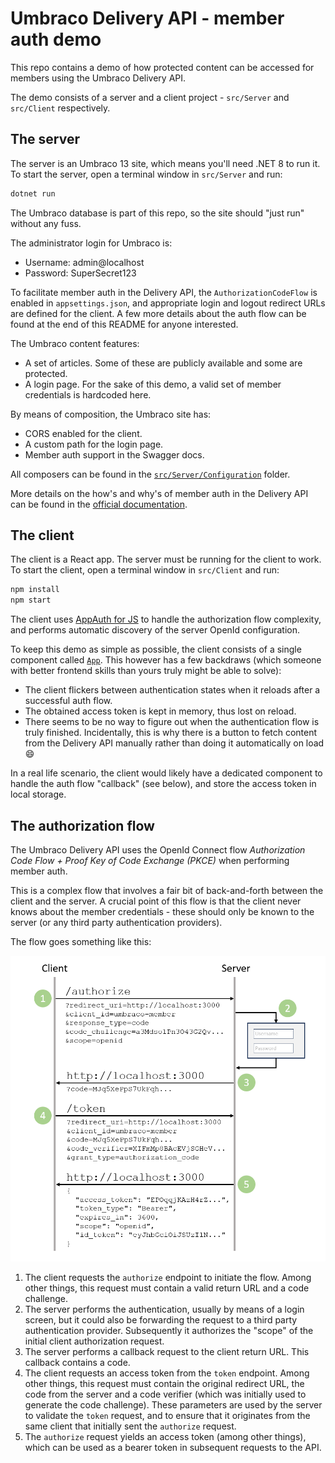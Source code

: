 # Umbraco Delivery API - member auth demo

This repo contains a demo of how protected content can be accessed for members using the Umbraco Delivery API.

The demo consists of a server and a client project - `src/Server` and `src/Client` respectively.

## The server

The server is an Umbraco 13 site, which means you'll need .NET 8 to run it. To start the server, open a terminal window in `src/Server` and run:

```bash
dotnet run
```

The Umbraco database is part of this repo, so the site should "just run" without any fuss.

The administrator login for Umbraco is:

- Username: admin@localhost
- Password: SuperSecret123

To facilitate member auth in the Delivery API, the `AuthorizationCodeFlow` is enabled in `appsettings.json`, and appropriate login and logout redirect URLs are defined for the client. A few more details about the auth flow can be found at the end of this README for anyone interested.

The Umbraco content features:
- A set of articles. Some of these are publicly available and some are protected.
- A login page. For the sake of this demo, a valid set of member credentials is hardcoded here.

By means of composition, the Umbraco site has:
- CORS enabled for the client.
- A custom path for the login page.
- Member auth support in the Swagger docs.

All composers can be found in the [`src/Server/Configuration`](/src/Server/Configuration) folder.

More details on the how's and why's of member auth in the Delivery API can be found in the [official documentation](https://docs.umbraco.com/umbraco-cms/reference/content-delivery-api/protected-content-in-the-delivery-api).

## The client

The client is a React app. The server must be running for the client to work. To start the client, open a terminal window in `src/Client` and run:

```bash
npm install
npm start
```

The client uses [AppAuth for JS](https://github.com/openid/AppAuth-JS) to handle the authorization flow complexity, and performs automatic discovery of the server OpenId configuration.

To keep this demo as simple as possible, the client consists of a single component called [`App`](/src/Client/src/App.js). This however has a few backdraws (which someone with better frontend skills than yours truly might be able to solve):
- The client flickers between authentication states when it reloads after a successful auth flow.
- The obtained access token is kept in memory, thus lost on reload.
- There seems to be no way to figure out when the authentication flow is truly finished. Incidentally, this is why there is a button to fetch content from the Delivery API manually rather than doing it automatically on load :smile:

In a real life scenario, the client would likely have a dedicated component to handle the auth flow "callback" (see below), and store the access token in local storage.

## The authorization flow

The Umbraco Delivery API uses the OpenId Connect flow _Authorization Code Flow + Proof Key of Code Exchange (PKCE)_ when performing member auth.

This is a complex flow that involves a fair bit of back-and-forth between the client and the server. A crucial point of this flow is that the client never knows about the member credentials - these should only be known to the server (or any third party authentication providers).

The flow goes something like this:

![Illustration of Authorization Code Flow + Proof Key of Code Exchange](/docs/auth-flow.png)

1. The client requests the `authorize` endpoint to initiate the flow. Among other things, this request must contain a valid return URL and a code challenge.
2. The server performs the authentication, usually by means of a login screen, but it could also be forwarding the request to a third party authentication provider. Subsequently it authorizes the "scope" of the initial client authorization request.
3. The server performs a callback request to the client return URL. This callback contains a code.
4. The client requests an access token from the `token` endpoint. Among other things, this request must contain the original redirect URL, the code from the server and a code verifier (which was initially used to generate the code challenge). These parameters are used by the server to validate the `token` request, and to ensure that it originates from the same client that initially sent the `authorize` request.
5. The `authorize` request yields an access token (among other things), which can be used as a bearer token in subsequent requests to the API.
